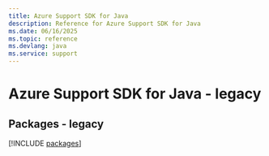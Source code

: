 ```yaml
---
title: Azure Support SDK for Java
description: Reference for Azure Support SDK for Java
ms.date: 06/16/2025
ms.topic: reference
ms.devlang: java
ms.service: support
---
```

# Azure Support SDK for Java - legacy
## Packages - legacy
[!INCLUDE [packages](support-index.md)]